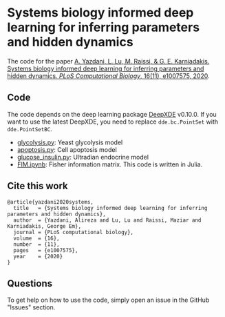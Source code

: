 # Systems biology informed deep learning for inferring parameters and hidden dynamics

The code for the paper [A. Yazdani, L. Lu, M. Raissi, & G. E. Karniadakis. Systems biology informed deep learning for inferring parameters and hidden dynamics. *PLoS Computational Biology*, 16(11), e1007575, 2020](https://doi.org/10.1371/journal.pcbi.1007575).

## Code

The code depends on the deep learning package [DeepXDE](https://github.com/lululxvi/deepxde) v0.10.0. If you want to use the latest DeepXDE, you need to replace `dde.bc.PointSet` with `dde.PointSetBC`.

- [glycolysis.py](glycolysis.py): Yeast glycolysis model
- [apoptosis.py](apoptosis.py): Cell apoptosis model
- [glucose_insulin.py](glucose_insulin.py): Ultradian endocrine model
- [FIM.ipynb](FIM.ipynb): Fisher information matrix. This code is written in Julia.

## Cite this work

```
@article{yazdani2020systems,
  title   = {Systems biology informed deep learning for inferring parameters and hidden dynamics},
  author  = {Yazdani, Alireza and Lu, Lu and Raissi, Maziar and Karniadakis, George Em},
  journal = {PLoS computational biology},
  volume  = {16},
  number  = {11},
  pages   = {e1007575},
  year    = {2020}
}
```

## Questions

To get help on how to use the code, simply open an issue in the GitHub "Issues" section.
